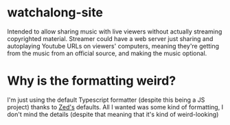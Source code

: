 # watchalong-site
Intended to allow sharing music with live viewers without actually streaming copyrighted material. Streamer could have a web server just sharing and autoplaying Youtube URLs on viewers' computers, meaning they're getting from the music from an official source, and making the music optional.

# Why is the formatting weird?
I'm just using the default Typescript formatter (despite this being a JS project) thanks to [Zed's](https://github.com/zed-industries/zed) defaults. All I wanted was some kind of formatting, I don't mind the details (despite that meaning that it's kind of weird-looking)
